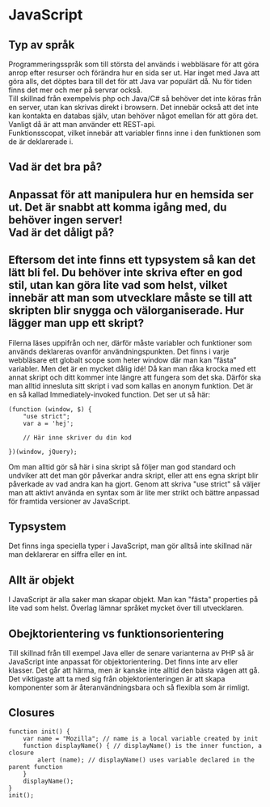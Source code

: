 JavaScript
==========
Typ av språk
-----------
Programmeringsspråk som till största del används i webbläsare för att göra anrop efter resurser och förändra hur en sida ser ut. Har inget med Java att göra alls, det döptes bara till det för att Java var populärt då. Nu för tiden finns det mer och mer på servrar också.   
Till skillnad från exempelvis php och Java/C# så behöver det inte köras från en server, utan kan skrivas direkt i browsern. Det innebär också att det inte kan kontakta en databas själv, utan behöver något emellan för att göra det. Vanligt då är att man använder ett REST-api.  
Funktionsscopat, vilket innebär att variabler finns inne i den funktionen som de är deklarerade i.  

Vad är det bra på?
-----------------
Anpassat för att manipulera hur en hemsida ser ut. Det är snabbt att komma igång med, du behöver ingen server!  
Vad är det dåligt på?
------------------
Eftersom det inte finns ett typsystem så kan det lätt bli fel. Du behöver inte skriva efter en god stil, utan kan göra lite vad som helst, vilket innebär att man som utvecklare måste se till att skripten blir snygga och välorganiserade.
Hur lägger man upp ett skript?
---------------------------
Filerna läses uppifrån och ner, därför måste variabler och funktioner som används deklareras ovanför användningspunkten. 
Det finns i varje webbläsare ett globalt scope som heter window där man kan ”fästa” variabler. Men det är en mycket dålig idé! Då kan man råka krocka med ett annat skript och ditt kommer inte längre att fungera som det ska. Därför ska man alltid innesluta sitt skript i vad som kallas en anonym funktion. Det är en så kallad Immediately-invoked function. Det ser ut så här:

```
(function (window, $) {
    "use strict";
    var a = 'hej';
    
    // Här inne skriver du din kod
    
})(window, jQuery);
``` 

Om man alltid gör så här i sina skript så följer man god standard och undviker att det man gör påverkar andra skript, eller att ens egna skript blir påverkade av vad andra kan ha gjort. Genom att skriva "use strict" så väljer man att aktivt använda en syntax som är lite mer strikt och bättre anpassad för framtida versioner av JavaScript.


Typsystem
---------
Det finns inga speciella typer i JavaScript, man gör alltså inte skillnad när man deklarerar en siffra eller en int.

Allt är objekt
-------------
I JavaScript är alla saker man skapar objekt. Man kan "fästa" properties på lite vad som helst. Överlag lämnar språket mycket över till utvecklaren. 

Obejktorientering vs funktionsorientering
-----------------------------------------
Till skillnad från till exempel Java eller de senare varianterna av PHP så är JavaScript inte anpassat för objektorientering. Det finns inte arv eller klasser. Det går att härma, men är kanske inte alltid den bästa vägen att gå. Det viktigaste att ta  med sig från objektorienteringen är att skapa komponenter som är återanvändningsbara och så flexibla som är rimligt. 


Closures
--------

```
function init() {
    var name = "Mozilla"; // name is a local variable created by init
    function displayName() { // displayName() is the inner function, a closure
        alert (name); // displayName() uses variable declared in the parent function    
    }
    displayName();    
}
init();
```


